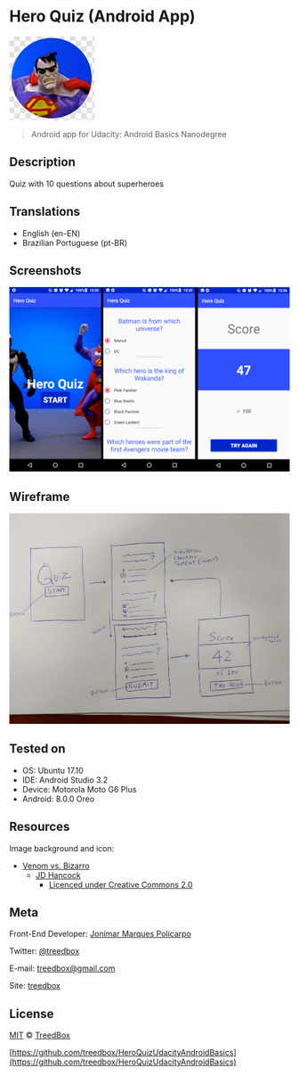 # Hero Quiz (Android App)
![Icon](assets/icon.png)
> Android app for Udacity: Android Basics Nanodegree

## Description
Quiz with 10 questions about superheroes

## Translations
* English (en-EN)
* Brazilian Portuguese (pt-BR)

## Screenshots
![Screenshots](assets/screenshots.jpg)

## Wireframe
![Wireframe](assets/wireframe.jpg)

## Tested on
* OS: Ubuntu 17.10
* IDE: Android Studio 3.2
* Device: Motorola Moto G6 Plus
* Android: 8.0.0 Oreo

## Resources
Image background and icon:
* [Venom vs. Bizarro](https://www.flickr.com/photos/jdhancock/4332013224/)
  * [JD Hancock](https://www.flickr.com/photos/jdhancock/)
    * [Licenced under Creative Commons 2.0](https://creativecommons.org/licenses/by/2.0/)

## Meta
Front-End Developer: [Jonimar Marques Policarpo](http://linkedin.com/treedbox 'LinkEdin')

Twitter: [@treedbox](http://twitter.com/treedbox)

E-mail: [treedbox@gmail.com](mailto:treedbox@gmail.com)

Site: [treedbox](http://treedbox.com)

## License
[MIT](LICENSE.md) © [TreedBox](https://github.com/treedbox)

[https://github.com/treedbox/HeroQuizUdacityAndroidBasics](https://github.com/treedbox/HeroQuizUdacityAndroidBasics)
